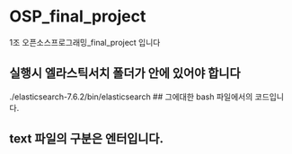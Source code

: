 # OSP_final_project
1조 오픈소스프로그래밍_final_project 입니다

## 실행시 엘라스틱서치 폴더가 안에 있어야 합니다
./elasticsearch-7.6.2/bin/elasticsearch ## 그에대한 bash 파일에서의 코드입니다.

## text 파일의 구분은 엔터입니다.
